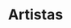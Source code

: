 ---
title: 'Artistas'
catSlug: '01_artistas'
image: '/images/categories/artistas.jpg'
description: 'Descubre remeras y buzos con diseños exclusivos de tus artistas favoritos como Duki, Jonas Brothers, Taylor Swift, Harry Styles, Slipknot, Emilia Mernes y más. Diseños únicos y personalizados para mostrar tu estilo.'
keywords: 'remeras artistas, buzos artistas, duki remeras, jonas brothers, taylor swift, harry styles, slipknot, emilia mernes, streetwear artistas, remeras personalizadas'
---